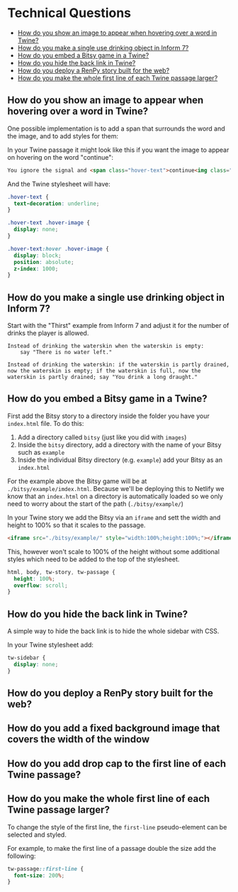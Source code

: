 # Technical Questions

- [How do you show an image to appear when hovering over a word in Twine?](#how-do-you-show-an-image-to-appear-when-hovering-over-a-word-in-twine)
- [How do you make a single use drinking object in Inform 7?](#how-do-you-make-a-single-use-drinking-object-in-inform-7)
- [How do you embed a Bitsy game in a Twine?](#how-do-you-embed-a-bitsy-game-in-a-twine)
- [How do you hide the back link in Twine?](#how-do-you-hide-the-back-link-in-twine)
- [How do you deploy a RenPy story built for the web?](#how-do-you-deploy-a-renpy-story-built-for-the-web)
- [How do you make the whole first line of each Twine passage larger?](#how-do-you-make-the-whole-first-line-of-each-twine-passage-larger)

## How do you show an image to appear when hovering over a word in Twine?

One possible implementation is to add a span that surrounds the word and the image, and to add styles for them:

In your Twine passage it might look like this if you want the image to appear on hovering on the word "continue":

```html
You ignore the signal and <span class="hover-text">continue<img class="hover-image" src="./images/space.jpg" alt="you are floating in space" /></span> your mission. As you explore a nearby planet, you encounter hostile alien lifeforms.
```

And the Twine stylesheet will have:

```css
.hover-text {
  text-decoration: underline; 
}

.hover-text .hover-image {
  display: none; 
}

.hover-text:hover .hover-image {
  display: block;
  position: absolute;
  z-index: 1000;
}
```

## How do you make a single use drinking object in Inform 7?

Start with the "Thirst" example from Inform 7 and adjust it for the number of drinks the player is allowed.

```inform7
Instead of drinking the waterskin when the waterskin is empty: 
    say "There is no water left."

Instead of drinking the waterskin: if the waterskin is partly drained, now the waterskin is empty; if the waterskin is full, now the waterskin is partly drained; say "You drink a long draught."
```

## How do you embed a Bitsy game in a Twine?

First add the Bitsy story to a directory inside the folder you have your `index.html` file. To do this:

1. Add a directory called `bitsy` (just like you did with `images`)
2. Inside the `bitsy` directory, add a directory with the name of your Bitsy such as `example`
3. Inside the individual Bitsy directory (e.g. `example`) add your Bitsy as an `index.html`

For the example above the Bitsy game will be at `./bitsy/example/imdex.html`. Because we'll be deploying this to Netlify we know that an `index.html` on a directory is automatically loaded so we only need to worry about the start of the path (`./bitsy/example/`)

In your Twine story we add the Bitsy via an `iframe` and sett the width and height to 100% so that it scales to the passage.

```html
<iframe src="./bitsy/example/" style="width:100%;height:100%;"></iframe>
```

This, however won't scale to 100% of the height without some additional styles which need to be added to the top of the stylesheet.

```css
html, body, tw-story, tw-passage {
  height: 100%;
  overflow: scroll;
}
```

## How do you hide the back link in Twine?

A simple way to hide the back link is to hide the whole sidebar with CSS.

In your Twine stylesheet add:

```css
tw-sidebar {
  display: none;
}
```

## How do you deploy a RenPy story built for the web?


## How do you add a fixed background image that covers the width of the window


## How do you add drop cap to the first line of each Twine passage?

## How do you make the whole first line of each Twine passage larger?

To change the style of the first line, the `first-line` pseudo-element can be selected and styled.

For example, to make the first line of a passage double the size add the following:

```css
tw-passage::first-line {
  font-size: 200%; 
}
```
